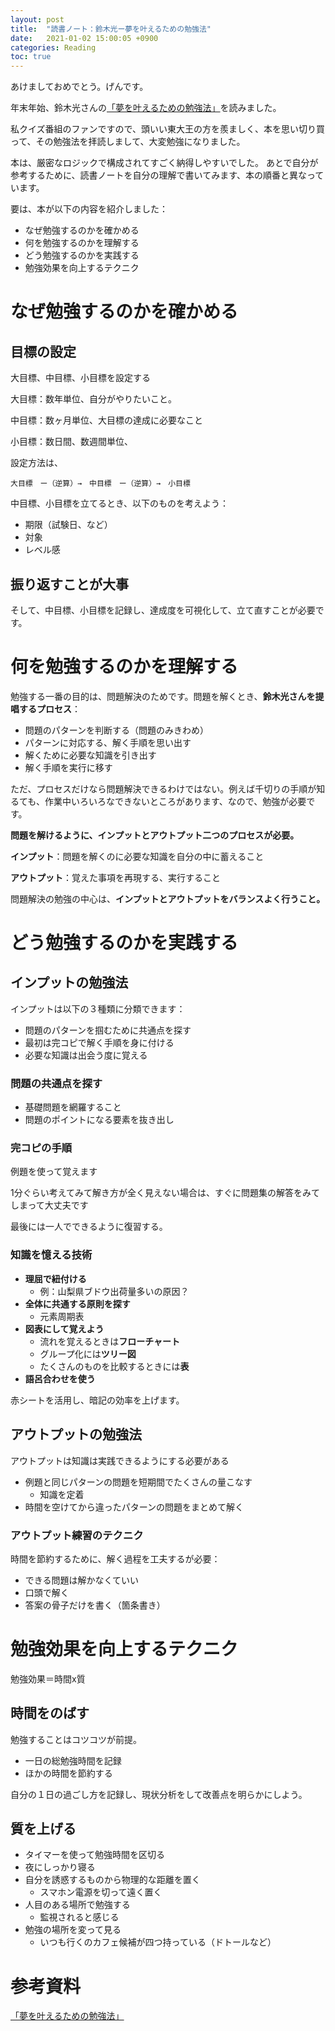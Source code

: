 ```yaml
---
layout: post
title:  "読書ノート：鈴木光ー夢を叶えるための勉強法"
date:   2021-01-02 15:00:05 +0900
categories: Reading
toc: true
---
```


あけましておめでとう。げんです。

年末年始、鈴木光さんの[「夢を叶えるための勉強法」](https://hb.afl.rakuten.co.jp/ichiba/19bcaeb8.ea11d9d7.19bcaeb9.6cc131f5/?pc=https%3A%2F%2Fitem.rakuten.co.jp%2Fbook%2F16512061%2F&link_type=pict&ut=eyJwYWdlIjoiaXRlbSIsInR5cGUiOiJwaWN0Iiwic2l6ZSI6IjEyOHgxMjgiLCJuYW0iOjEsIm5hbXAiOiJyaWdodCIsImNvbSI6MSwiY29tcCI6ImRvd24iLCJwcmljZSI6MSwiYm9yIjoxLCJjb2wiOjEsImJidG4iOjEsInByb2QiOjAsImFtcCI6ZmFsc2V9)を読みました。

私クイズ番組のファンですので、頭いい東大王の方を羨ましく、本を思い切り買って、その勉強法を拝読しまして、大変勉強になりました。

本は、厳密なロジックで構成されてすごく納得しやすいでした。
あとで自分が参考するために、読書ノートを自分の理解で書いてみます、本の順番と異なっています。

要は、本が以下の内容を紹介しました：

- なぜ勉強するのかを確かめる
- 何を勉強するのかを理解する
- どう勉強するのかを実践する
- 勉強効果を向上するテクニク

# なぜ勉強するのかを確かめる

## 目標の設定

大目標、中目標、小目標を設定する

大目標：数年単位、自分がやりたいこと。

中目標：数ヶ月単位、大目標の達成に必要なこと

小目標：数日間、数週間単位、

設定方法は、

```
大目標　ー（逆算）→　中目標　ー（逆算）→　小目標
```

中目標、小目標を立てるとき、以下のものを考えよう：

- 期限（試験日、など）
- 対象
- レベル感

## 振り返すことが大事

そして、中目標、小目標を記録し、達成度を可視化して、立て直すことが必要です。

# 何を勉強するのかを理解する

勉強する一番の目的は、問題解決のためです。問題を解くとき、**鈴木光さんを提唱するプロセス**：

- 問題のパターンを判断する（問題のみきわめ）
- パターンに対応する、解く手順を思い出す
- 解くために必要な知識を引き出す
- 解く手順を実行に移す

ただ、プロセスだけなら問題解決できるわけではない。例えば千切りの手順が知るても、作業中いろいろなできないところがあります、なので、勉強が必要です。

**問題を解けるように、インプットとアウトプット二つのプロセスが必要。**

**インプット**：問題を解くのに必要な知識を自分の中に蓄えること

**アウトプット**：覚えた事項を再現する、実行すること

問題解決の勉強の中心は、**インプットとアウトプットをバランスよく行うこと。**

# どう勉強するのかを実践する

## インプットの勉強法

インプットは以下の３種類に分類できます：

- 問題のパターンを掴むために共通点を探す
- 最初は完コピで解く手順を身に付ける
- 必要な知識は出会う度に覚える

### 問題の共通点を探す

- 基礎問題を網羅すること
- 問題のポイントになる要素を抜き出し

### 完コピの手順

例題を使って覚えます

1分ぐらい考えてみて解き方が全く見えない場合は、すぐに問題集の解答をみてしまって大丈夫です

最後には一人でできるように復習する。

### 知識を憶える技術

- **理屈で紐付ける**
    - 例：山梨県ブドウ出荷量多いの原因？
- **全体に共通する原則を探す**
    - 元素周期表
- **図表にして覚えよう**
    - 流れを覚えるときは**フローチャート**
    - グループ化には**ツリー図**
    - たくさんのものを比較するときには**表**
- **語呂合わせを使う**

赤シートを活用し、暗記の効率を上げます。

## アウトプットの勉強法

アウトプットは知識は実践できるようにする必要がある

- 例題と同じパターンの問題を短期間でたくさんの量こなす
    - 知識を定着
- 時間を空けてから違ったパターンの問題をまとめて解く

### **アウトプット練習のテクニク**

時間を節約するために、解く過程を工夫するが必要：

- できる問題は解かなくていい
- 口頭で解く
- 答案の骨子だけを書く（箇条書き）

# 勉強効果を向上するテクニク

勉強効果＝時間x質

## 時間をのばす

勉強することはコツコツが前提。

- 一日の総勉強時間を記録
- ほかの時間を節約する

自分の１日の過ごし方を記録し、現状分析をして改善点を明らかにしよう。

## 質を上げる

- タイマーを使って勉強時間を区切る
- 夜にしっかり寝る
- 自分を誘惑するものから物理的な距離を置く
    - スマホン電源を切って遠く置く
- 人目のある場所で勉強する
    - 監視されると感じる
- 勉強の場所を変って見る
    - いつも行くのカフェ候補が四つ持っている（ドトールなど）

# 参考資料

[「夢を叶えるための勉強法」](https://hb.afl.rakuten.co.jp/ichiba/19bcaeb8.ea11d9d7.19bcaeb9.6cc131f5/?pc=https%3A%2F%2Fitem.rakuten.co.jp%2Fbook%2F16512061%2F&link_type=pict&ut=eyJwYWdlIjoiaXRlbSIsInR5cGUiOiJwaWN0Iiwic2l6ZSI6IjEyOHgxMjgiLCJuYW0iOjEsIm5hbXAiOiJyaWdodCIsImNvbSI6MSwiY29tcCI6ImRvd24iLCJwcmljZSI6MSwiYm9yIjoxLCJjb2wiOjEsImJidG4iOjEsInByb2QiOjAsImFtcCI6ZmFsc2V9)
